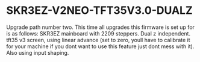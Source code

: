 # SKR3EZ-V2NEO-TFT35V3.0-DUALZ
Upgrade path number two. This time all upgrades this firmware is set up for is as follows: SKR3EZ mainboard with 2209 steppers. Dual z independent. tft35 v3 screen, using linear advance (set to zero, youll have to calibrate it for your machine if you dont want to use this feature just dont mess with it). Also using input shaping.
